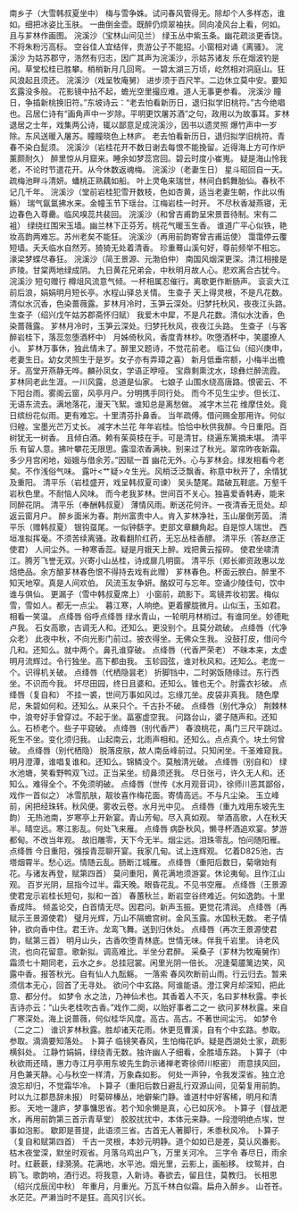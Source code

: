 <!-- { "loadSidebar": true } -->
南乡子（大雪韩叔夏坐中）
梅与雪争姝。试问春风管得无。除却个人多样态，谁如。细把冰姿比玉肤。 
一曲倒金壶。既醉仍烦翠袖扶。同向凌风台上看，何如。且与芗林作画图。 
浣溪沙（宝林山间见兰）
绿玉丛中紫玉条。幽花疏淡更香饶。不将朱粉污高标。 
空谷佳人宜结伴，贵游公子不能招。小窗相对诵《离骚》。 
浣溪沙
为姑苏郡守，浩然有归志，因广其声为浣溪沙，示姑苏诸友 
乐在烟波钓是闲。草堂松桂已胜攀。梢梢新月几回弯。 
一碧太湖三万顷，屹然相对洞庭山。狂风浪起且须还。 
浣溪沙（戏呈牧庵舅）
进步须于百尺竿。二边休立莫中安。要知玄露没多般。 
花影镜中拈不起，蟾光空里撮应难。道人无事更参看。 
浣溪沙
瞳日，争插新桃换旧符。”东坡诗云：“老去怕看新历日，退归拟学旧桃符。”古今绝唱也。吕居仁诗有“画角声中一岁除。平明更饮屠苏酒”之句，政用以为故事耳。芗林退居之士年，戏集两公诗，辄以鄙意足成浣溪沙，因书以遗灵照 
爆竹声中一岁除。东风送暖入屠苏。瞳瞳晓色上林庐。 
老去怕看新历日，退归拟学旧桃符。青春不染白髭须。 
浣溪沙（岩桂花开不数日谢去每恨不能挽留。近得海上方可作炉薰颇耐久）
醉里惊从月窟来。睡余如梦蕊宫回。碧云时度小崔嵬。 
疑是海山怜我老，不论时节遣花开。从今休数返魂梅。 
浣溪沙（老妻生日）
星斗昭回自一天。疏梅池畔斗清妍。蟠桃正熟藕如船。 
叶上灵龟来瑞世，林间白鹤舞胎仙。春秋不记几千年。 
浣溪沙（堂前岩桂犯雪开数枝，色如杏黄，适当老妻生朝，作此以侑觞）
瑞气氤氲拂水来。金幢玉节下瑶台。江梅岩桂一时开。 
不尽秋香凝燕寝，无边春色入尊罍。临风嗅蕊共裴回。 
浣溪沙（和曾吉甫韵呈宋景晋待制。宋有二袓）
绿绕红围宋玉墙。幽兰林下正芬芳。桃花气暖玉生香。 
谁道广平心似铁，艳妆高韵两难忘。苏州老矣不能狂。 
浣溪沙（再用前韵寄曾吉甫运使）
霭霭停云覆短墙。夭夭临水自然芳。猗猗无处着清香。 
珍重蓦山溪句好，尊前频举不相忘。濠梁梦蝶尽春狂。 
浣溪沙（简王景源、元渤伯仲）
南国风烟深更深。清江相接是庐陵。甘棠两地绿成阴。 
九日黄花兄弟会，中秋明月故人心。悲欢离合古犹今。 
浣溪沙
短句赠行 
樽俎风流意气倾。一杯相属忍催行。离歌更作断肠声。 
衮衮大江前后浪，娟娟明月短长亭。水程山驿总关情。 
生查子
天上得灵根，不是凡花数。清似水沉香，色染蔷薇露。芗林月冷时，玉笋云深处。归梦托秋风，夜夜江头路。 
生查子（绍兴戊午姑苏郡斋怀归赋）
我爱木中犀，不是凡花数。清似水沈香，色染蔷薇露。 
芗林月冷时，玉笋云深处。归梦托秋风，夜夜江头路。 
生查子（与客醉岩桂下，落蕊忽堕酒杯中）
月姊倚秋风，香度青林杪。吹堕酒杯中，笑靥撩人小。 
芗林万事休，独此情未了。醉里又题诗，不觉花前老。 
临江仙（绍兴庚申，老妻生日。幼女灵照生于是岁。女子亦有弄璋之喜）
新月低垂帘额，小梅半出檐牙。高堂开燕静无哗。麟孙凤女，学语正咿哑。 
宝鼎剩熏沈水，琼彝烂醉流霞。芗林同老此生涯。一川风露，总道是仙家。 
七娘子
山围水绕高唐路。恨密云、不下阳台雨。雾阁云窗，风亭月户。分明携手同行处。 
而今不见生尘步。但长江、无语东流去。满地落花，漫天飞絮。谁知总是离愁做。 
减字木兰花
维摩住处。竟日缤纷花似雨。更有难忘。十里清芬扑鼻香。 
当年疏傅。借问赐金那用许。何似归艎。宝墨光芒万丈长。 
减字木兰花
年年岩桂。恰恰中秋供我醉。今日重阳。百树犹无一树香。 
且倾白酒。赖有茱萸枝在手。可是清甘。绕遍东篱摘未堪。 
清平乐
有留人意。拂叶攀花无限思。露湿浓香满袂。别来过了秋光。翠帘昨夜新霜。多少月宫闲地，姮娥与借余芳。”因赋一首 
幽花无外。心与芗林会。绿发相看今老矣。不作浅俗气味。 
露叶<艹疑>々生光。风梢泛泛飘香。称意中秋开了，余情犹及重阳。 
清平乐（岩桂盛开，戏呈韩叔夏司谏）
吴头楚尾。踏破瓦鞋底。万壑千岩秋色里。不耐恼人风味。 
而今老我芗林。世间百不关心。独喜爱香韩寿，能来同醉花阴。 
清平乐（奉酬韩叔夏）
薄情风雨。断送花何许。一夜清香无觅处。却返云窗月户。 
醉乡面米为春。荆州富贵中人。肯入芗林净社，玉山屡倒芳茵。 
清平乐（赠韩叔夏）
银钩虿尾。一似钟繇字。吏部文章麟角起。自是惊人瑞世。 
西垣准拟挥毫。不须苦续离骚。政看翻阶红药，无忘丛桂香醪。 
清平乐（答赵彦正使君）
人间尘外。一种寒香蕊。疑是月娥天上醉。戏把黄云挼碎。 
使君坐啸清江。腾芳飞誉无双。兴寄小山丛桂，诗成扉几明窗。 
清平乐（郑长卿资政惠以龙焙绝品。余方酿芗林春色恨不得持去戏有此赠）
芗林春色。杯面云腴白。醉里不知天地窄。真是人间欢伯。 
风流玉友争妍。酪奴可与忘年。空诵少陵佳句，饮中谁与俱仙。 
更漏子（雪中韩叔夏席上）
小窗前，疏影下。鸾镜弄妆初罢。梅似雪，雪如人。都无一点尘。 
暮江寒，人响绝。更着朦胧微月。山似玉，玉如君。相看一笑温。 
点绛唇
俗呼点绛唇 
绿水青山，一轮明月林梢过。有谁同坐。妙德毗卢我。 
石女高歌，古调无人和。还知么。更没别个。且莫分疏破。 
点绛唇（代净众老）
此夜中秋，不向光影门前过。披衣得坐。无佛众生我。 
没鼓打皮，借问今几和。还知么。就中两个。鼻孔谁穿破。 
点绛唇（代香严荣老）
不昧本来，太虚明月流辉过。令行独坐。高下都由我。 
玉轸园弦，谁对秋风和。还知么。老庞一个。识得机关破。 
点绛唇（代栖隐昙老）
折脚铛中，二时粥饭随缘过。东行西坐。不识而今我。 
坏尽田园，终日且婆和。还知么。锥也无个。肘露衣衫破。 
点绛唇（复自和）
不挂一裘，世间万事如风过。忘缘兀坐。皮袋非真我。 
随色摩尼，朱碧如何和。还知么。从来只个。千古扑不破。 
点绛唇（别代净众）
荆棘林中，浪夸好手曾穿过。不起于坐。畐塞虚空我。 
问路台山，婆子随声和。还知么。石桥老个。些子平窥破。 
点绛唇（别代香严）
春浪桃花，禹门三尺平跳过。死生不坐。变化须归我。 
山起南云，北雨声相和。还知么。点点真个。块土何曾破。 
点绛唇（别代栖隐）
脱落皮肤，故人南岳峰前过。只知闲坐。千圣难窥我。 
明月澄潭，谁唱复谁和。还知么。锦鳞没个。莫触清光破。 
点绛唇（别自和）
绿水池塘，笑看野鸭双飞过。正当呆坐。纫鼻须还我。 
尽日张弓，许久无人和。还知么。难得全个。不免须明破。 
点绛唇（世传《水月观音词》，徐师川恶其鄙俗，戏作一首似之）
冰雪肌肤，靓妆喜作梅花面。寄情高远。不与凡尘染。 
玉立峰前，闲把经珠转。秋风便。雾收云卷。水月光中见。 
点绛唇（重九戏用东坡先生韵）
无热池南，岁寒亭上开新宴。青山芳甸。尽入真如观。 
举酒高歌，人在秋天半。晴空远。寒江影乱。何处飞来雁。 
点绛唇
病卧秋风，懒寻杯酒追欢宴。梦游都甸。不改当年观。 
故旧雕零，天下今无半。烟尘远。泪珠零乱。怕问随阳雁。 
点绛唇
今日重阳，强挼青蕊聊开宴。我家几甸。试上连辉观。 
忆着D825池，古塔烟霄半。愁心远。情随云乱。肠断江城雁。 
点绛唇（重阳后数日，菊墩始有花。与诸友再登，赋第四首）
莫问重阳，黄花满地须游宴。休论夷甸。且作江山观。 
百岁光阴，屈指今过半。霜天晚。眼昏花乱。不见书空雁。 
点绛唇（王景源使君宠示岩桂长短句，拟和一首）
春蕙秋兰，断岩空谷终难近。何如逸韵。十里香成阵。 
倾盖论交，白首情无尽。因君问。新声玉振。更觉花清润。 
点绛唇（再赋示王景源使君）
璧月光辉，万山不隔蟾宫树。金风玉露。水国秋无数。 
老子情钟，欲向香中住。君王许。龙鸾飞舞。送到归休处。 
点绛唇（再次王景源使君韵，赋第三首）
明月山头，古香吹堕青林底。世情无味。伴我千岩里。 
诗老风流，也向花留意。歌新拟。调高难比。半坐分君醉。 
采桑子（芗林为牧庵舅作）
霜须七十期同老，云水之乡。总挂冠裳。闲里光阴一倍长。 
况逢菊靥篱边笑，风露中香。报答秋光。自有仙人九酝觞。 
一落索
春风吹断前山雨。行云归去。暂来须信本无心，回首了无寻处。 
欲问个中玄路。阿谁能语。澄江霁月却深知，把此意、都分付。 
如梦令
水之法，乃神仙术也。其香着人不灭，名曰芗林秋露。李长吉诗亦云：“山头老桂吹古香。”戏作二阕，以贻好事者二之一 
欲问芗林秋露。来自广寒深处。海上说蔷薇，何似桂华风度。高古。高古。不著世间尘污。 
如梦令（二之二）
谁识芗林秋露。胜却诸天花雨。休更觅曹溪，自有个中玄路。参取。参取。滴滴要知落处。 
卜算子
临镜笑春风，生怕梅花妒。疑是西湖处士家，疏影横斜处。 
江静竹娟娟，绿绕青无数。独许幽人子细看，全胜墙东路。 
卜算子（中秋欲雨还晴，惠力寺江月亭用东坡先生韵示诸禅老寄徐师川枢密）
雨意挟风回，月色兼天静。心与秋空一样清，万象森如影。 
何处一声钟，令我发深省。独立沧浪忘却归，不觉霜华冷。 
卜算子（重阳后数日避乱行双源山间，见菊复用前韵。时以九江郡恳辞未报）
时菊碎榛丛，地僻柴门静。谁道村中好客稀，明月和清影。 
天地一蘧庐，梦事慵思省。若个知余懒是真，心已如灰冷。 
卜算子（督战淝水，再用前韵第三首示青草堂）
胶胶扰扰中，本体元来静。一段澄明绝点埃，世事如泡影。 
歇即是菩提，此语须三省。古首无人著脚行，禾黍秋风冷。 
卜算子（复自和赋第四首）
千古一灵根，本妙元明静。道个如如已是差，莫认风番影。 
枯木夜堂深，默坐时观省。月落乌鸡出户飞，万里关河冷。 
三字令
春尽日，雨余时。红蔌蔌，绿漪漪。花满地，水平池。烟光里，云影上，画船移。 
纹鸳并，白鸥飞。歌韵响，酒行迟。将我意，入新诗。春欲去，留且住，莫教归。 
长相思（绍兴戊辰闰中秋）
年重月，月重光。万瓦千林白似霜。扁舟入醉乡。 
山苍苍。水茫茫。严濑当时不是狂。高风引兴长。 
